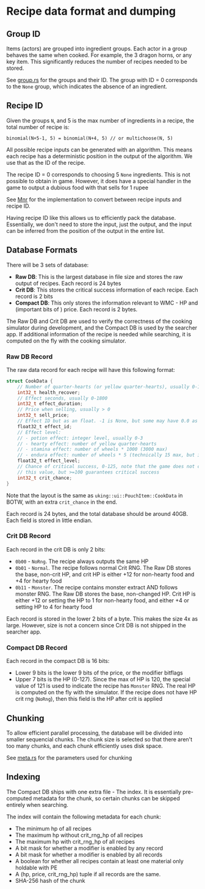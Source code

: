 # Recipe data format and dumping

## Group ID
Items (actors) are grouped into ingredient groups. Each actor in a group
behaves the same when cooked. For example, the 3 dragon horns, or any key item.
This significantly reduces the number of recipes needed to be stored.

See [group.rs](../generated/src/group.rs) for the groups and their ID.
The group with ID = 0 corresponds to the `None` group, which indicates
the absence of an ingredient.

## Recipe ID
Given the groups `N`, and 5 is the max number of ingredients in a recipe,
the total number of recipe is:
```
binomial(N+5-1, 5) = binomial(N+4, 5) // or multichoose(N, 5)
```
All possible recipe inputs can be generated with an algorithm. This means
each recipe has a deterministic position in the output of the algorithm.
We use that as the ID of the recipe.

The recipe ID = 0 corresponds to choosing 5 `None` ingredients. 
This is not possible to obtain in game. However, it does have a special
handler in the game to output a dubious food with that sells for 1 rupee

See [Mnr](../generated/src/multichoose/mod.rs) for the implementation
to convert between recipe inputs and recipe ID.

Having recipe ID like this allows us to efficiently pack the database.
Essentially, we don't need to store the input, just the output, and the
input can be inferred from the position of the output in the entire list.

## Database Formats
There will be 3 sets of database:
- **Raw DB**: This is the largest database in file size and stores the raw output
  of recipes. Each record is 24 bytes
- **Crit DB**: This stores the critical success information of each recipe. Each record
  is 2 bits
- **Compact DB**: This only stores the information relevant to WMC - HP and (important bits of ) price.
  Each record is 2 bytes. 

The Raw DB and Crit DB are used to verify the correctness of the cooking simulator during development,
and the Compact DB is used by the searcher app. If additional information of the recipe is needed while searching,
it is computed on the fly with the cooking simulator.

### Raw DB Record
The raw data record for each recipe will have this following format:
```c
struct CookData {
    // Number of quarter-hearts (or yellow quarter-hearts), usually 0-120
    int32_t health_recover;
    // Effect seconds, usually 0-1800
    int32_t effect_duration;
    // Price when selling, usually > 0
    int32_t sell_price;
    // Effect ID but as an float. -1 is None, but some may have 0.0 as None
    float32_t effect_id;
    // Effect level:
    // - potion effect: integer level, usually 0-3
    // - hearty effect: number of yellow quarter-hearts
    // - stamina effect: number of wheels * 1000 (3000 max)
    // - endura effect: number of wheels * 5 (technically 15 max, but in-game max is 12)
    float32_t effect_level;
    // Chance of critical success, 0-125, note that the game does not cap
    // this value, but >=100 guarantees critical success
    int32_t crit_chance;
}
```
Note that the layout is the same as `uking::ui::PouchItem::CookData` in
BOTW, with an extra `crit_chance` in the end.

Each record is 24 bytes, and the total database should be around 40GB.
Each field is stored in little endian.

### Crit DB Record
Each record in the crit DB is only 2 bits:
- `0b00` - `NoRng`. The recipe always outputs the same HP
- `0b01` - `Normal`. The recipe follows normal Crit RNG.
  The Raw DB stores the base, non-crit HP, and crit HP is either +12 for non-hearty food
  and +4 for hearty food
- `0b11` - `Monster`. The recipe contains monster extract AND follows monster RNG.
  The Raw DB stores the base, non-changed HP. Crit HP is either +12 or setting the HP to 1 for non-hearty food,
  and either +4 or setting HP to 4 for hearty food

Each record is stored in the lower 2 bits of a byte. This makes the size 4x
as large. However, size is not a concern since Crit DB is not shipped in the
searcher app.

### Compact DB Record
Each record in the compact DB is 16 bits:
- Lower 9 bits is the lower 9 bits of the price, or the modifier bitflags
- Upper 7 bits is the HP (0-127). Since the max of HP is 120, the special
  value of 121 is used to indicate the recipe has `Monster` RNG. The real
  HP is computed on the fly with the simulator. If the recipe does not have
  HP crit rng (`NoRng`), then this field is the HP after crit is applied

## Chunking
To allow efficient parallel processing, the database will be divided into smaller
sequencial chunks. The chunk size is selected so that there aren't too many
chunks, and each chunk efficiently uses disk space.

See [meta.rs](../wmcdb/src/meta.rs) for the parameters used for chunking

## Indexing
The Compact DB ships with one extra file - The index. It is essentially pre-computed
metadata for the chunk, so certain chunks can be skipped entirely when searching.

The index will contain the following metadata for each chunk:
- The minimum hp of all recipes
- The maximum hp without crit_rng_hp of all recipes
- The maximum hp with crit_rng_hp of all recipes
- A bit mask for whether a modifier is enabled by any record
- A bit mask for whether a modifier is enabled by all records
- A boolean for whether all recipes contain at least one material only holdable with PE
- A (hp, price, crit_rng_hp) tuple if all records are the same.
- SHA-256 hash of the chunk
